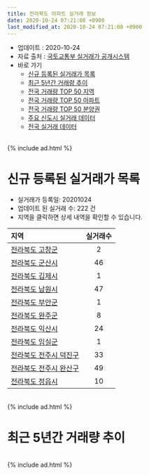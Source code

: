 ```yaml
---
title: 전라북도 아파트 실거래 정보
date: 2020-10-24 07:21:08 +0900
last_modified_at: 2020-10-24 07:21:08 +0900
---
```


* 업데이트 : 2020-10-24
* 자료 출처 : [국토교통부 실거래가 공개시스템](http://rt.molit.go.kr)
* 바로 가기
    * [신규 등록된 실거래가 목록](#신규-등록된-실거래가-목록)
    * [최근 5년간 거래량 추이](#최근-5년간-거래량-추이)
    * [전국 거래량 TOP 50 지역](https://inasie.github.io/apt-trade-info/최근-3개월-전국에서-가장-거래가-많이-발생한-지역)
    * [전국 거래량 TOP 50 아파트](https://inasie.github.io/apt-trade-info/최근-3개월-전국에서-가장-거래가-많이-발생한-아파트)
    * [전국 거래량 TOP 50 분양권](https://inasie.github.io/apt-trade-info/최근-3개월-전국에서-가장-거래가-많이-발생한-분양권)
    * [주요 신도시 실거래 데이터](https://inasie.github.io/apt-trade-info/주요-신도시)
    * [전국 실거래 데이터](https://inasie.github.io/apt-trade-info/전국)

<br>
{% include ad.html %}
<br>

# 신규 등록된 실거래가 목록
* 실거래가 등록일: 20201024
* 업데이트 된 실거래 수: 222 건
* 지역을 클릭하면 상세 내역을 확인할 수 있습니다.


|지역|실거래수|
|:---|:---:|
|[전라북도 고창군](https://inasie.github.io/apt-trade-info/전라북도-고창군)|2|
|[전라북도 군산시](https://inasie.github.io/apt-trade-info/전라북도-군산시)|46|
|[전라북도 김제시](https://inasie.github.io/apt-trade-info/전라북도-김제시)|1|
|[전라북도 남원시](https://inasie.github.io/apt-trade-info/전라북도-남원시)|47|
|[전라북도 부안군](https://inasie.github.io/apt-trade-info/전라북도-부안군)|1|
|[전라북도 완주군](https://inasie.github.io/apt-trade-info/전라북도-완주군)|8|
|[전라북도 익산시](https://inasie.github.io/apt-trade-info/전라북도-익산시)|24|
|[전라북도 임실군](https://inasie.github.io/apt-trade-info/전라북도-임실군)|1|
|[전라북도 전주시 덕진구](https://inasie.github.io/apt-trade-info/전라북도-전주시-덕진구)|33|
|[전라북도 전주시 완산구](https://inasie.github.io/apt-trade-info/전라북도-전주시-완산구)|49|
|[전라북도 정읍시](https://inasie.github.io/apt-trade-info/전라북도-정읍시)|10|


<br>
{% include ad.html %}
<br>

# 최근 5년간 거래량 추이


<div style="width:100%;">
    <canvas id="deal_progress" height="200"></canvas>
</div>

<script>
new Chart(document.getElementById("deal_progress"), {
    type: 'line',
    data: {
        labels: ['201510','201511','201512','201601','201602','201603','201604','201605','201606','201607','201608','201609','201610','201611','201612','201701','201702','201703','201704','201705','201706','201707','201708','201709','201710','201711','201712','201801','201802','201803','201804','201805','201806','201807','201808','201809','201810','201811','201812','201901','201902','201903','201904','201905','201906','201907','201908','201909','201910','201911','201912','202001','202002','202003','202004','202005','202006','202007','202008','202009','202010'],
        datasets: [{
            label: '매매',
            pointRadius: 1,
            data: [1929, 1718, 1528, 1594, 1775, 2180, 1868, 1653, 1694, 1638, 1833, 1889, 2221, 1670, 1461, 1329, 1770, 1978, 1679, 1782, 1751, 1602, 1572, 1608, 1515, 1578, 1391, 2545, 1895, 2278, 1717, 1738, 1940, 1601, 1701, 1721, 2033, 1642, 1544, 1657, 1538, 1680, 1488, 1583, 1475, 2118, 1566, 1641, 2035, 2459, 3211, 2569, 2879, 2283, 2104, 2573, 3491, 3227, 2644, 2243, 1155],
            borderColor: "rgba(255, 201, 14, 1)",
            backgroundColor: "rgba(255, 201, 14, 0.5)",
            fill: false,
            lineTension: 0
        },{
            label: '전월세',
            pointRadius: 1,
            data: [1095, 1092, 1170, 1184, 1289, 1289, 1126, 1002, 971, 1071, 1054, 1005, 1168, 1112, 1125, 1062, 1244, 1260, 1045, 1021, 961, 1104, 992, 993, 961, 1102, 1079, 1286, 1213, 1476, 1267, 1237, 1263, 1324, 1131, 989, 1182, 1061, 1069, 1337, 1248, 1471, 1259, 1118, 1096, 1382, 1429, 1204, 1418, 1404, 1750, 1507, 1782, 1573, 1408, 1510, 1705, 1678, 1388, 1285, 730],
            borderColor: "rgba(0, 141, 185, 1)",
            backgroundColor: "rgba(0, 141, 185, 0.5)",
            fill: false,
            lineTension: 0
        }
        ]
    },
    options: {
        responsive: true,
        title: {
            display: false
        },
        tooltips: {
            mode: 'index',
            intersect: false
        },
        hover: {
            mode: 'nearest',
            intersect: true
        },
        scales: {
            xAxes: [{
                display: true,
                scaleLabel: {
                    display: true,
                    labelString: '년/월'
                }
            }],
            yAxes: [{
                display: true,
                ticks: {
                    suggestedMin: 0,
                },
                scaleLabel: {
                    display: true,
                    labelString: '실거래 수'
                }
            }]
        }
    }
});

</script>


<br>
{% include ad.html %}
<br>

